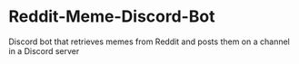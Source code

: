 # Reddit-Meme-Discord-Bot
Discord bot that retrieves memes from Reddit and posts them on a channel in a Discord server
